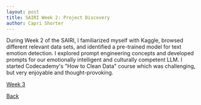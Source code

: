 ```yaml
---
layout: post
title: SAIRI Week 2: Project Discovery
author: Capri Shorter
---
```


During Week 2 of the SAIRI, I familiarized myself with Kaggle, browsed different relevant data sets, and identified a pre-trained model for text emotion detection. I explored prompt engineering concepts and developed prompts for our emotionally intelligent and culturally competent LLM. I started Codecademy's "How to Clean Data" course which was challenging, but very enjoyable and thought-provoking.  




[Week 3](./week3.md)

[Back](./)

